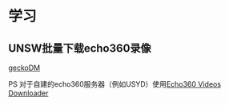 # 学习

## UNSW批量下载echo360录像

[geckoDM](https://chrome.google.com/webstore/detail/geckodm/pgkfjobhhfckamidemkddfnnkknomobe)


PS
对于自建的echo360服务器（例如USYD）使用[Echo360 Videos Downloader](https://github.com/soraxas/echo360)